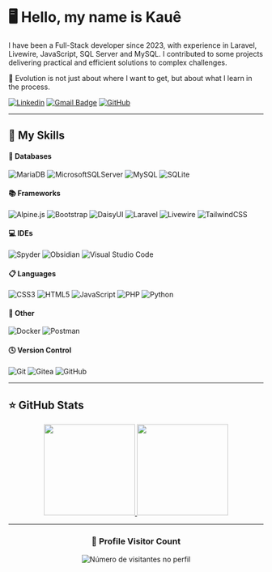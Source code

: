 <!-- @format -->

# 🖥️ Hello, my name is Kauê

I have been a Full-Stack developer since 2023, with experience in Laravel, Livewire, JavaScript, SQL Server and MySQL. I contributed to some projects delivering practical and efficient solutions to complex challenges.

💬 Evolution is not just about where I want to get, but about what I learn in the process.

[![Linkedin](https://img.shields.io/badge/LinkedIn-0077B5?style=flat-square&logo=linkedin&logoColor=white&link=https://www.linkedin.com/in/kauê-francisco-21a192168)](https://www.linkedin.com/in/kauê-francisco-21a192168)
[![Gmail Badge](https://img.shields.io/badge/Microsoft_Outlook-0078D4?style=flat-square&logo=microsoft-outlook&logoColor=white&link=mailto:kaue_francisco70@hotmail.com)](mailto:kaue_francisco70@hotmail.com)
[![GitHub](https://img.shields.io/badge/GitHub-100000?style=flat-square&logo=github&logoColor=white&link=)](https://github.com/kaue-f)

---

## 🚀 My Skills

#### 💾 Databases

![MariaDB](https://img.shields.io/badge/MariaDB-003545?style=flat-square&logo=mariadb&logoColor=white)
![MicrosoftSQLServer](https://img.shields.io/badge/Microsoft%20SQL%20Server-CC2927?style=flat-square&logo=microsoft%20sql%20server&logoColor=white)
![MySQL](https://img.shields.io/badge/mysql-4479A1.svg?style=flat-square&logo=mysql&logoColor=white)
![SQLite](https://img.shields.io/badge/sqlite-%2307405e.svg?style=flat-square&logo=sqlite&logoColor=white)

#### 📚 Frameworks

![Alpine.js](https://img.shields.io/badge/alpinejs-white.svg?style=flat-square&logo=alpinedotjs&logoColor=%238BC0D0)
![Bootstrap](https://img.shields.io/badge/bootstrap-%238511FA.svg?style=flat-square&logo=bootstrap&logoColor=white)
![DaisyUI](https://img.shields.io/badge/daisyui-5A0EF8?style=flat-square&logo=daisyui&logoColor=white)
![Laravel](https://img.shields.io/badge/laravel-%23FF2D20.svg?style=flat-square&logo=laravel&logoColor=white)
![Livewire](https://img.shields.io/badge/livewire-%234e56a6.svg?style=flat-square&logo=livewire&logoColor=white)
![TailwindCSS](https://img.shields.io/badge/tailwindcss-%2338B2AC.svg?style=flat-square&logo=tailwind-css&logoColor=white)

#### 💻 IDEs

![Spyder](https://img.shields.io/badge/Spyder-838485?style=flat-square&logo=spyder%20ide&logoColor=maroon)
![Obsidian](https://img.shields.io/badge/Obsidian-%23483699.svg?style=flat-square&logo=obsidian&logoColor=white)
![Visual Studio Code](https://img.shields.io/badge/Visual%20Studio%20Code-0078d7.svg?style=flat-square&logo=visual-studio-code&logoColor=white)

#### 📋 Languages

![CSS3](https://img.shields.io/badge/css3-%231572B6.svg?style=flat-square&logo=css3&logoColor=white)
![HTML5](https://img.shields.io/badge/html5-%23E34F26.svg?style=flat-square&logo=html5&logoColor=white)
![JavaScript](https://img.shields.io/badge/javascript-%23323330.svg?style=flat-square&logo=javascript&logoColor=%23F7DF1E)
![PHP](https://img.shields.io/badge/php-%23777BB4.svg?style=flat-square&logo=php&logoColor=white)
![Python](https://img.shields.io/badge/python-3670A0?style=flat-square&logo=python&logoColor=ffdd54)

#### 🥅 Other

![Docker](https://img.shields.io/badge/docker-%230db7ed.svg?style=flat-square&logo=docker&logoColor=white)
![Postman](https://img.shields.io/badge/Postman-FF6C37?style=flat-square&logo=postman&logoColor=white)

#### 🕓 Version Control

![Git](https://img.shields.io/badge/git-%23F05033.svg?style=flat-square&logo=git&logoColor=white)
![Gitea](https://img.shields.io/badge/Gitea-34495E?style=flat-square&logo=gitea&logoColor=5D9425)
![GitHub](https://img.shields.io/badge/github-%23121011.svg?style=flat-square&logo=github&logoColor=white)

---

## ⭐ GitHub Stats

<div align="center">
<a href="https://github.com/kaue-f">
<img height="180em" src="https://github-readme-stats.vercel.app/api?username=kaue-f&show_icons=true&theme=dark&include_all_commits=true&count_private=true"/>
</a>
<a href="https://github.com/kaue-f">
<img height="180em" src="https://github-readme-stats.vercel.app/api/top-langs/?username=kaue-f&layout=compact&langs_count=7&theme=dark"/>
</a>
</div>

---

<div align="center">
  <h3>📍 Profile Visitor Count</h3>
</div>
<p align="center">
  <img
    src="https://profile-counter.glitch.me/kaue-f/count.svg"
    alt="Número de visitantes no perfil"
  />
</p>
